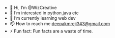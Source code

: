 - 👋 Hi, I’m @WizCreative
- 👀 I’m interested in python,java etc
- 🌱 I’m currently learning web dev
- 📫 How to reach me deepakmreji343@gmail.com
- ⚡ Fun fact: Fun facts are a waste of time.

<!---
WizCreative/WizCreative is a ✨ special ✨ repository because its `README.md` (this file) appears on your GitHub profile.
You can click the Preview link to take a look at your changes.
--->
